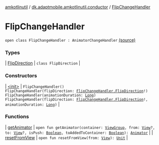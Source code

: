 [amkotlinutil](../../index.md) / [dk.adaptmobile.amkotlinutil.conductor](../index.md) / [FlipChangeHandler](./index.md)

# FlipChangeHandler

`open class FlipChangeHandler : AnimatorChangeHandler` [(source)](https://github.com/adaptmobile-organization/amkotlinutil/tree/master/amkotlinutil/src/main/java/dk/adaptmobile/amkotlinutil/conductor/FlipChangeHandler.java#L14)

### Types

| [FlipDirection](-flip-direction/index.md) | `class FlipDirection` |

### Constructors

| [&lt;init&gt;](-init-.md) | `FlipChangeHandler()`<br>`FlipChangeHandler(flipDirection: `[`FlipChangeHandler.FlipDirection`](-flip-direction/index.md)`!)`<br>`FlipChangeHandler(animationDuration: `[`Long`](https://kotlinlang.org/api/latest/jvm/stdlib/kotlin/-long/index.html)`)`<br>`FlipChangeHandler(flipDirection: `[`FlipChangeHandler.FlipDirection`](-flip-direction/index.md)`!, animationDuration: `[`Long`](https://kotlinlang.org/api/latest/jvm/stdlib/kotlin/-long/index.html)`)` |

### Functions

| [getAnimator](get-animator.md) | `open fun getAnimator(container: `[`ViewGroup`](https://developer.android.com/reference/android/view/ViewGroup.html)`, from: `[`View`](https://developer.android.com/reference/android/view/View.html)`?, to: `[`View`](https://developer.android.com/reference/android/view/View.html)`?, isPush: `[`Boolean`](https://kotlinlang.org/api/latest/jvm/stdlib/kotlin/-boolean/index.html)`, toAddedToContainer: `[`Boolean`](https://kotlinlang.org/api/latest/jvm/stdlib/kotlin/-boolean/index.html)`): `[`Animator`](https://developer.android.com/reference/android/animation/Animator.html) |
| [resetFromView](reset-from-view.md) | `open fun resetFromView(from: `[`View`](https://developer.android.com/reference/android/view/View.html)`): `[`Unit`](https://kotlinlang.org/api/latest/jvm/stdlib/kotlin/-unit/index.html) |

